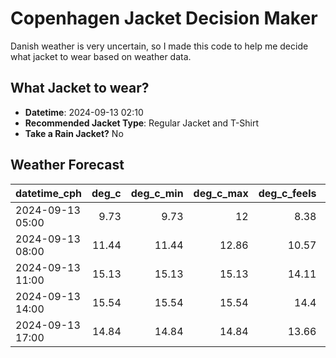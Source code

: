 # Copenhagen Jacket Decision Maker

Danish weather is very uncertain, so I made this code to help me decide what jacket to wear based on weather data.

## What Jacket to wear?

- **Datetime**: 2024-09-13 02:10
- **Recommended Jacket Type**: Regular Jacket and T-Shirt
- **Take a Rain Jacket?** No

## Weather Forecast
| datetime_cph     |   deg_c |   deg_c_min |   deg_c_max |   deg_c_feels | weather   | wind   | rain   |
|:-----------------|--------:|------------:|------------:|--------------:|:----------|:-------|:-------|
| 2024-09-13 05:00 |    9.73 |        9.73 |       12    |          8.38 | Clouds    | Low    | None   |
| 2024-09-13 08:00 |   11.44 |       11.44 |       12.86 |         10.57 | Clouds    | Low    | None   |
| 2024-09-13 11:00 |   15.13 |       15.13 |       15.13 |         14.11 | Clouds    | Medium | None   |
| 2024-09-13 14:00 |   15.54 |       15.54 |       15.54 |         14.4  | Clouds    | Medium | None   |
| 2024-09-13 17:00 |   14.84 |       14.84 |       14.84 |         13.66 | Clouds    | Medium | None   |

